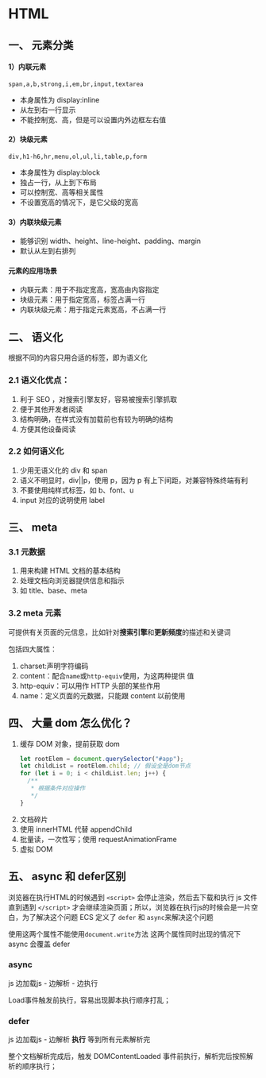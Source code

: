# HTML

## 一、 元素分类

#### 1）内联元素

```
span,a,b,strong,i,em,br,input,textarea
```

- 本身属性为 display:inline
- 从左到右一行显示
- 不能控制宽、高，但是可以设置内外边框左右值

#### 2）块级元素

```
div,h1-h6,hr,menu,ol,ul,li,table,p,form
```

- 本身属性为 display:block
- 独占一行，从上到下布局
- 可以控制宽、高等相关属性
- 不设置宽高的情况下，是它父级的宽高

#### 3）内联块级元素

- 能够识别 width、height、line-height、padding、margin
- 默认从左到右排列

#### 元素的应用场景

- 内联元素：用于不指定宽高，宽高由内容指定
- 块级元素：用于指定宽高，标签占满一行
- 内联块级元素：用于指定元素宽高，不占满一行

## 二、 语义化

根据不同的内容只用合适的标签，即为语义化

### 2.1 语义化优点：

1. 利于 SEO ，对搜索引擎友好，容易被搜索引擎抓取
2. 便于其他开发者阅读
3. 结构明确，在样式没有加载前也有较为明确的结构
4. 方便其他设备阅读

### 2.2 如何语义化

1. 少用无语义化的 div 和 span
2. 语义不明显时，div||p，使用 p，因为 p 有上下间距，对兼容特殊终端有利
3. 不要使用纯样式标签，如 b、font、u
4. input 对应的说明使用 label

## 三、 meta

### 3.1 元数据

1. 用来构建 HTML 文档的基本结构
2. 处理文档向浏览器提供信息和指示
3. 如 title、base、meta

### 3.2 meta 元素

可提供有关页面的元信息，比如针对**搜索引擎**和**更新频度**的描述和关键词

包括四大属性：

1. charset:声明字符编码
2. content：配合`name`或`http-equiv`使用，为这两种提供 值
3. http-equiv：可以用作 HTTP 头部的某些作用
4. name：定义页面的元数据，只能跟 content 以前使用

## 四、 大量 dom 怎么优化？

1. 缓存 DOM 对象，提前获取 dom
   ```js
   let rootElem = document.querySelector("#app");
   let childList = rootElem.child; // 假设全是dom节点
   for (let i = 0; i < childList.len; j++) {
     /**
      * 根据条件对应操作
      */
   }
   ```
2. 文档碎片
3. 使用 innerHTML 代替 appendChild
4. 批量读，一次性写；使用 requestAnimationFrame
5. 虚拟 DOM

## 五、 async 和 defer区别

浏览器在执行HTML的时候遇到 `<script>` 会停止渲染，然后去下载和执行 js 文件 直到遇到 `</script>` 才会继续渲染页面；所以，浏览器在执行js的时候会是一片空白，为了解决这个问题 ECS 定义了 `defer` 和 `async`来解决这个问题

使用这两个属性不能使用`document.write`方法
这两个属性同时出现的情况下 async 会覆盖 defer

### async
js 边加载js - 边解析 - 边执行

Load事件触发前执行，容易出现脚本执行顺序打乱；

### defer
js 边加载js - 边解析 **执行** 等到所有元素解析完

整个文档解析完成后，触发 DOMContentLoaded 事件前执行，解析完后按照解析的顺序执行；
